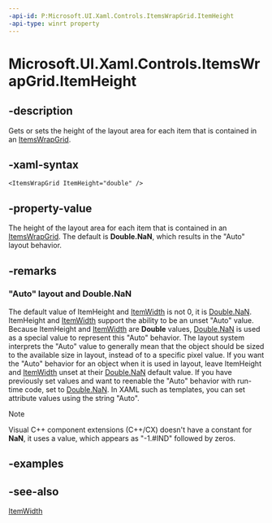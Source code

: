 ```yaml
---
-api-id: P:Microsoft.UI.Xaml.Controls.ItemsWrapGrid.ItemHeight
-api-type: winrt property
---
```


<!-- Property syntax
public double ItemHeight { get;  set; }
-->

# Microsoft.UI.Xaml.Controls.ItemsWrapGrid.ItemHeight

## -description
Gets or sets the height of the layout area for each item that is contained in an [ItemsWrapGrid](itemswrapgrid.md).

## -xaml-syntax
```xaml
<ItemsWrapGrid ItemHeight="double" />
```


## -property-value
The height of the layout area for each item that is contained in an [ItemsWrapGrid](itemswrapgrid.md). The default is **Double.NaN**, which results in the "Auto" layout behavior.

## -remarks
### "Auto" layout and Double.NaN

The default value of ItemHeight and [ItemWidth](itemswrapgrid_itemwidth.md) is not 0, it is [Double.NaN](/dotnet/api/system.double.nan?view=dotnet-uwp-10.0&preserve-view=true). ItemHeight and [ItemWidth](itemswrapgrid_itemwidth.md) support the ability to be an unset "Auto" value. Because ItemHeight and [ItemWidth](itemswrapgrid_itemwidth.md) are **Double** values, [Double.NaN](/dotnet/api/system.double.nan?view=dotnet-uwp-10.0&preserve-view=true) is used as a special value to represent this "Auto" behavior. The layout system interprets the "Auto" value to generally mean that the object should be sized to the available size in layout, instead of to a specific pixel value. If you want the "Auto" behavior for an object when it is used in layout, leave ItemHeight and [ItemWidth](itemswrapgrid_itemwidth.md) unset at their [Double.NaN](/dotnet/api/system.double.nan?view=dotnet-uwp-10.0&preserve-view=true) default value. If you have previously set values and want to reenable the "Auto" behavior with run-time code, set to [Double.NaN](/dotnet/api/system.double.nan?view=dotnet-uwp-10.0&preserve-view=true). In XAML such as templates, you can set attribute values using the string "Auto". 
<!--Setting Auto in XAML is a special behavior of the XAML parser, not a TypeConverter behavior.-->


> [!NOTE]
> Visual C++ component extensions (C++/CX) doesn't have a constant for **NaN**, it uses a value, which appears as "-1.#IND" followed by zeros.

## -examples

## -see-also
[ItemWidth](itemswrapgrid_itemwidth.md)
